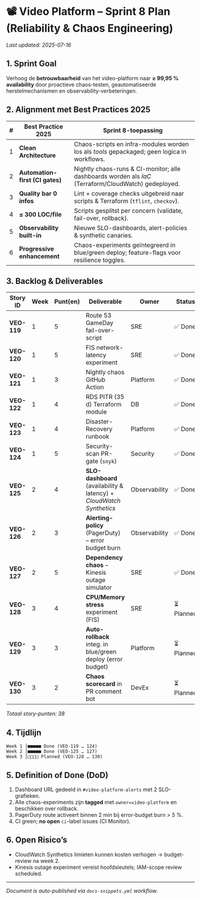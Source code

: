 # 📽️ Video Platform – Sprint 8 Plan (Reliability & Chaos Engineering)

_Last updated: 2025-07-16_

## 1. Sprint Goal
Verhoog de **betrouwbaarheid** van het video-platform naar **≥ 99,95 % availability** door proactieve chaos-testen, geautomatiseerde herstelmechanismen en observability-verbeteringen.

## 2. Alignment met Best Practices 2025
| # | Best Practice 2025 | Sprint 8-toepassing |
|---|--------------------|---------------------|
| 1 | **Clean Architecture** | Chaos-scripts en infra-modules worden los als _tools_ gepackaged; geen logica in workflows. |
| 2 | **Automation-first (CI gates)** | Nightly chaos-runs & CI-monitor; alle dashboards worden als _IaC_ (Terraform/CloudWatch) gedeployed. |
| 3 | **Quality bar 0 infos** | Lint + coverage checks uitgebreid naar scripts & Terraform (`tflint`, `checkov`). |
| 4 | **≤ 300 LOC/file** | Scripts gesplitst per concern (validate, fail-over, rollback). |
| 5 | **Observability built-in** | Nieuwe SLO-dashboards, alert-policies & synthetic canaries. |
| 6 | **Progressive enhancement** | Chaos-experiments geïntegreerd in blue/green deploy; feature-flags voor resilience toggles. |

## 3. Backlog & Deliverables
| Story ID | Week | Punt(en) | Deliverable | Owner | Status |
|----------|------|----------|-------------|--------|--------|
| **VEO-119** | 1 | 5 | Route 53 GameDay fail-over-script | SRE | ✅ Done |
| **VEO-120** | 1 | 5 | FIS network-latency experiment | SRE | ✅ Done |
| **VEO-121** | 1 | 3 | Nightly chaos GitHub Action | Platform | ✅ Done |
| **VEO-122** | 1 | 4 | RDS PITR (35 d) Terraform module | DB | ✅ Done |
| **VEO-123** | 1 | 4 | Disaster-Recovery runbook | Platform | ✅ Done |
| **VEO-124** | 1 | 5 | Security-scan PR-gate (`snyk`) | Security | ✅ Done |
| **VEO-125** | 2 | 4 | **SLO-dashboard** (availability & latency) + _CloudWatch Synthetics_ | Observability | ✅ Done |
| **VEO-126** | 2 | 3 | **Alerting-policy** (PagerDuty) – error budget burn | Observability | ✅ Done |
| **VEO-127** | 2 | 5 | **Dependency chaos** – Kinesis outage simulator | SRE | ✅ Done |
| **VEO-128** | 3 | 4 | **CPU/Memory stress** experiment (FIS) | SRE | ⏳ Planned |
| **VEO-129** | 3 | 3 | **Auto-rollback** integ. in blue/green deploy (error budget) | Platform | ⏳ Planned |
| **VEO-130** | 3 | 2 | **Chaos scorecard** in PR comment bot | DevEx | ⏳ Planned |

_Totaal story-punten: 38_

## 4. Tijdlijn
```
Week 1 │■■■■■ Done (VEO-119 … 124)
Week 2 │■■■■■ Done (VEO-125 … 127)
Week 3 │□□□□ Planned (VEO-128 … 130)
```

## 5. Definition of Done (DoD)
1. Dashboard URL gedeeld in `#video-platform-alerts` met 2 SLO-grafieken.
2. Alle chaos-experiments zijn **tagged** met `owner=video-platform` en beschikken over rollback.
3. PagerDuty route activeert binnen 2 min bij error-budget burn > 5 %.
4. CI green; **no open** `ci`-label issues (CI Monitor).

## 6. Open Risico’s
* CloudWatch Synthetics limieten kunnen kosten verhogen → budget-review na week 2.
* Kinesis outage experiment vereist hoofdsleutels; IAM-scope review scheduled.

---
_Document is auto-published via `docs-snippets.yml` workflow._